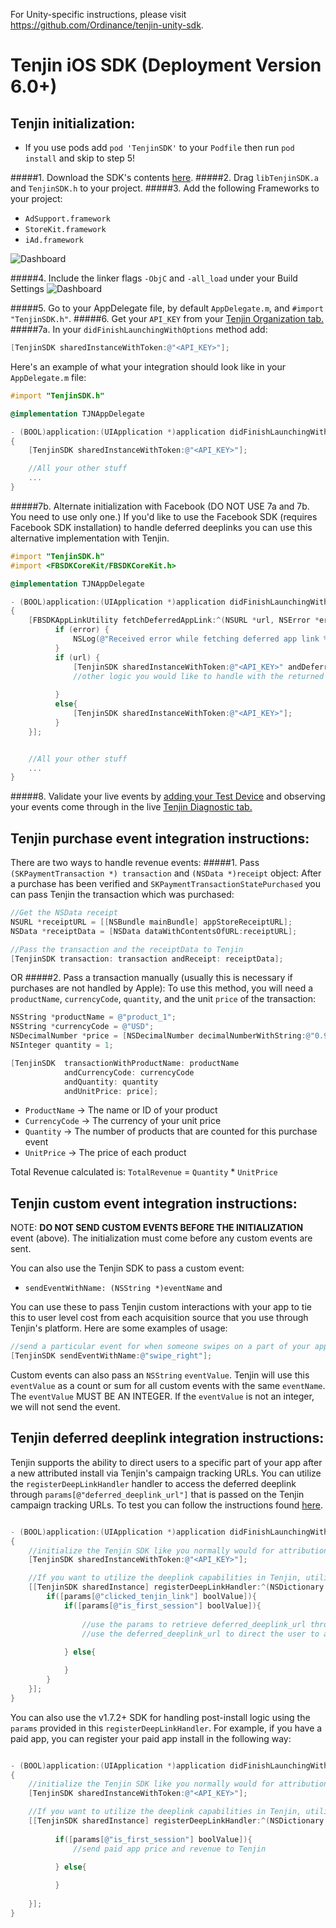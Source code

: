 For Unity-specific instructions, please visit https://github.com/Ordinance/tenjin-unity-sdk.

Tenjin iOS SDK (Deployment Version 6.0+)
==============

Tenjin initialization:
-------------------------------
- If you use pods add `pod 'TenjinSDK'` to your `Podfile` then run `pod install` and skip to step 5!

#####1. Download the SDK's contents <a href="https://github.com/Ordinance/tenjin-ios-sdk/archive/master.zip"> here</a>.
#####2. Drag `libTenjinSDK.a` and `TenjinSDK.h` to your project. 
#####3. Add the following Frameworks to your project:
  - `AdSupport.framework`
  - `StoreKit.framework`
  - `iAd.framework`

![Dashboard](https://s3.amazonaws.com/tenjin-instructions/ios_link_binary.png "dashboard")

#####4. Include the linker flags `-ObjC` and `-all_load` under your Build Settings
![Dashboard](https://s3.amazonaws.com/tenjin-instructions/ios_linker_flags.png "dashboard")

#####5. Go to your AppDelegate file, by default `AppDelegate.m`, and `#import "TenjinSDK.h"`.
#####6. Get your `API_KEY` from your <a href="https://tenjin.io/dashboard/organizations">Tenjin Organization tab.</a>
#####7a. In your `didFinishLaunchingWithOptions` method add:
```objectivec
[TenjinSDK sharedInstanceWithToken:@"<API_KEY>"];
```

Here's an example of what your integration should look like in your `AppDelegate.m` file:

```objectivec
#import "TenjinSDK.h"

@implementation TJNAppDelegate

- (BOOL)application:(UIApplication *)application didFinishLaunchingWithOptions:(NSDictionary *)launchOptions
{
    [TenjinSDK sharedInstanceWithToken:@"<API_KEY>"];

    //All your other stuff
    ...
}
```

#####7b. Alternate initialization with Facebook (DO NOT USE 7a and 7b. You need to use only one.)
If you'd like to use the Facebook SDK (requires Facebook SDK installation) to handle deferred deeplinks you can use this alternative implementation with Tenjin.

```objectivec
#import "TenjinSDK.h"
#import <FBSDKCoreKit/FBSDKCoreKit.h>

@implementation TJNAppDelegate

- (BOOL)application:(UIApplication *)application didFinishLaunchingWithOptions:(NSDictionary *)launchOptions
{
    [FBSDKAppLinkUtility fetchDeferredAppLink:^(NSURL *url, NSError *error) {
          if (error) {
              NSLog(@"Received error while fetching deferred app link %@", error);
          }
          if (url) {
              [TenjinSDK sharedInstanceWithToken:@"<API_KEY>" andDeferredDeeplink: url];
              //other logic you would like to handle with the returned url
              
          }
          else{
              [TenjinSDK sharedInstanceWithToken:@"<API_KEY>"];
          }
    }];


    //All your other stuff
    ...
}
```

#####8. Validate your live events by <a href="https://tenjin.io/dashboard/debug_app_users">adding your Test Device</a> and observing your events come through in the live <a href="https://tenjin.io/dashboard/sdk_diagnostics"> Tenjin Diagnostic tab.</a>


Tenjin purchase event integration instructions:
--------
There are two ways to handle revenue events:
#####1. Pass `(SKPaymentTransaction *) transaction` and `(NSData *)receipt` object:
After a purchase has been verified and `SKPaymentTransactionStatePurchased` you can pass Tenjin the transaction which was purchased:
```objectivec
//Get the NSData receipt
NSURL *receiptURL = [[NSBundle mainBundle] appStoreReceiptURL];
NSData *receiptData = [NSData dataWithContentsOfURL:receiptURL];

//Pass the transaction and the receiptData to Tenjin
[TenjinSDK transaction: transaction andReceipt: receiptData];
```
OR
#####2. Pass a transaction manually (usually this is necessary if purchases are not handled by Apple):
To use this method, you will need a `productName`, `currencyCode`, `quantity`, and the unit `price` of the transaction:
```objectivec
NSString *productName = @"product_1";
NSString *currencyCode = @"USD";
NSDecimalNumber *price = [NSDecimalNumber decimalNumberWithString:@"0.99"];
NSInteger quantity = 1;

[TenjinSDK  transactionWithProductName: productName
            andCurrencyCode: currencyCode
            andQuantity: quantity
            andUnitPrice: price];
```
- `ProductName` -> The name or ID of your product
- `CurrencyCode` -> The currency of your unit price
- `Quantity` -> The number of products that are counted for this purchase event
- `UnitPrice` -> The price of each product

Total Revenue calculated is: `TotalRevenue` = `Quantity` * `UnitPrice`

Tenjin custom event integration instructions:
--------
NOTE: **DO NOT SEND CUSTOM EVENTS BEFORE THE INITIALIZATION** event (above). The initialization must come before any custom events are sent. 

You can also use the Tenjin SDK to pass a custom event:
- ```sendEventWithName: (NSString *)eventName``` and

You can use these to pass Tenjin custom interactions with your app to tie this to user level cost from each acquisition source that you use through Tenjin's platform. Here are some examples of usage:

```objectivec
//send a particular event for when someone swipes on a part of your app
[TenjinSDK sendEventWithName:@"swipe_right"];

```

Custom events can also pass an `NSString` `eventValue`. Tenjin will use this `eventValue` as a count or sum for all custom events with the same `eventName`. The `eventValue` MUST BE AN INTEGER. If the `eventValue` is not an integer, we will not send the event. 

Tenjin deferred deeplink integration instructions:
-------
Tenjin supports the ability to direct users to a specific part of your app after a new attributed install via Tenjin's campaign tracking URLs. You can utilize the `registerDeepLinkHandler` handler to access the deferred deeplink through `params[@"deferred_deeplink_url"]` that is passed on the Tenjin campaign tracking URLs. To test you can follow the instructions found <a href="http://help.tenjin.io/t/how-do-i-use-and-test-deferred-deeplinks-with-my-campaigns/547">here</a>.

```objectivec

- (BOOL)application:(UIApplication *)application didFinishLaunchingWithOptions:(NSDictionary *)launchOptions
{
    //initialize the Tenjin SDK like you normally would for attribution
    [TenjinSDK sharedInstanceWithToken:@"<API_KEY>"];

    //If you want to utilize the deeplink capabilities in Tenjin, utilize the registerDeepLinkHandler to retrieve the deferred_deeplink_url from the params NSDictionary object
    [[TenjinSDK sharedInstance] registerDeepLinkHandler:^(NSDictionary *params, NSError *error) {
        if([params[@"clicked_tenjin_link"] boolValue]){
            if([params[@"is_first_session"] boolValue]){
                
                //use the params to retrieve deferred_deeplink_url through params[@"deferred_deeplink_url"]
                //use the deferred_deeplink_url to direct the user to a specific part of your app
                
            } else{

            }
        }
    }];
}
```

You can also use the v1.7.2+ SDK for handling post-install logic using the `params` provided in this `registerDeepLinkHandler`. For example, if you have a paid app, you can register your paid app install in the following way:

```objectivec

- (BOOL)application:(UIApplication *)application didFinishLaunchingWithOptions:(NSDictionary *)launchOptions
{
    //initialize the Tenjin SDK like you normally would for attribution
    [TenjinSDK sharedInstanceWithToken:@"<API_KEY>"];

    //If you want to utilize the deeplink capabilities in Tenjin, utilize the registerDeepLinkHandler to retrieve the deferred_deeplink_url from the params NSDictionary object
    [[TenjinSDK sharedInstance] registerDeepLinkHandler:^(NSDictionary *params, NSError *error) {
        
          if([params[@"is_first_session"] boolValue]){
              //send paid app price and revenue to Tenjin
              
          } else{

          }
        
    }];
}
```
